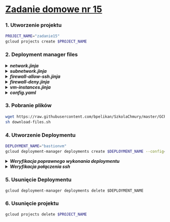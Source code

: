 # [Zadanie domowe nr 15](https://szkolachmury.pl/google-cloud-platform-droga-architekta/tydzien-15-backup-i-recovery/zadanie-domowe-nr-15/)

### 1. Utworzenie projektu
```bash
PROJECT_NAME="zadanie15"
gcloud projects create $PROJECT_NAME
```

### 2. Deployment manager files
<details>
  <summary><b><i>network.jinja</i></b></summary>

```jinja
resources:
- name: {{ env["name"] }}
  type: compute.v1.network
  properties:
    autoCreateSubnetworks: false
```
</details>

<details>
  <summary><b><i>subnetwork.jinja</i></b></summary>

```jinja
resources:
- name: {{ env["name"] }}
  type: compute.v1.subnetwork
  properties:
    ipCidrRange: {{ properties["ipCidrRange"] }}
    network: {{ properties["network"] }}
    region: {{ properties["region"] }}
```
</details>

<details>
  <summary><b><i>firewall-allow-ssh.jinja</i></b></summary>

```jinja
resources:
- name: {{ env["name"] }}
  type: compute.v1.firewall
  properties:
    network: {{ properties["network"] }}
    {% if properties["sourceRanges"] is defined %}sourceRanges: {{ properties["sourceRanges"] }}{% endif %}
    {% if properties["targetTags"] is defined %}targetTags: {{ properties["targetTags"] }}{% endif %}
    {% if properties["sourceTags"] is defined %}sourceTags: {{ properties["sourceTags"] }}{% endif %}
    allowed:
    - IPProtocol: TCP
      ports: [22]
```
</details>

<details>
  <summary><b><i>firewall-deny.jinja</i></b></summary>

```jinja
resources:
- name: {{ env["name"] }}
  type: compute.v1.firewall
  properties:
    network: {{ properties["network"] }}
    sourceRanges: {{ properties["sourceRanges"] }}
    priority: {% if properties["priority"] is defined %} {{ properties["priority"] }} {% else %} 1000 {% endif %}
    denied:
    - IPProtocol: {{ properties["IPProtocol"] }}
      ports: {{ properties["Port"] }}
```
</details>

<details>
  <summary><b><i>vm-instances.jinja</i></b></summary>

```jinja
resources:
- name: {{ env["name"] }}
  type: compute.v1.instance
  properties:
    machineType: zones/{{ properties["zone"] }}/machineTypes/{{ properties["machineType"] }}
    zone: {{ properties["zone"] }}
    tags: 
      items: [ {% for i in properties["tags"] %}
                {{ i }},
               {% endfor %}
             ]
      #{{ properties["tags"] }}
    networkInterfaces:
     - network: {{ properties["network"] }}
       subnetwork: {{ properties["subnetwork"] }}
       accessConfigs:
       - name: External NAT
         type: ONE_TO_ONE_NAT
    disks:
     - deviceName: {{ env["name"] }}
       type: PERSISTENT
       boot: true
       autoDelete: true
       initializeParams:
         sourceImage: https://www.googleapis.com/compute/v1/projects/debian-cloud/global/images/family/debian-9
```
</details>

<details>
  <summary><b><i>config.yaml</i></b></summary>

```yaml
imports:
- path: network.jinja
- path: subnetwork.jinja
- path: vm-instance.jinja
- path: firewall-allow-ssh.jinja

resources:
- name: vpcnetwork1
  type: network.jinja

- name: vpcnetwork1-sub1
  type: subnetwork.jinja
  properties:
    ipCidrRange: 10.128.0.0/20
    network: $(ref.vpcnetwork1.selfLink)
    region: us-central1

- name: allow-ssh-to-bastion
  type: firewall-allow-ssh.jinja
  properties:
    network: $(ref.vpcnetwork1.selfLink)
    sourceRanges: ["0.0.0.0/0"]
    targetTags: [bastion]

- name: allow-ssh-from-bastion
  type: firewall-allow-ssh.jinja
  properties:
    network: $(ref.vpcnetwork1.selfLink)
    sourceTags: [bastion]

- name: vm1
  type: vm-instance.jinja
  properties:
    zone: us-central1-b
    machineType: f1-micro
    network: $(ref.vpcnetwork1.selfLink)
    subnetwork: $(ref.vpcnetwork1-sub1.selfLink)

- name: vm2
  type: vm-instance.jinja
  properties:
    zone: us-central1-b
    machineType: f1-micro
    network: $(ref.vpcnetwork1.selfLink)
    subnetwork: $(ref.vpcnetwork1-sub1.selfLink)

- name: vmbastion
  type: vm-instance.jinja
  properties:
    zone: us-central1-b
    tags: [bastion]
    machineType: f1-micro
    network: $(ref.vpcnetwork1.selfLink)
    subnetwork: $(ref.vpcnetwork1-sub1.selfLink)

```
</details>

### 3. Pobranie plików
```bash
wget https://raw.githubusercontent.com/bpelikan/SzkolaChmury/master/GCP/Architecture/Zadanie15/code/download-files.sh
sh download-files.sh
```

### 4. Utworzenie Deploymentu
```bash
DEPLOYMENT_NAME="bastionvm"
gcloud deployment-manager deployments create $DEPLOYMENT_NAME --config=config.yaml
```

<details>
  <summary><b><i>Weryfikacja poprawnego wykonania deploymentu</i></b></summary>

```bash
bartosz@cloudshell:~/zad15/complete (zadanie15)$ gcloud deployment-manager deployments list
NAME       LAST_OPERATION_TYPE  STATUS  DESCRIPTION  MANIFEST                ERRORS
bastionvm  insert               DONE                 manifest-1592084395480  []

bartosz@cloudshell:~/zad15/complete (zadanie15)$ gcloud deployment-manager deployments describe bastionvm
---
fingerprint: e8sY9_I4i8s9h5pPjXw0Pw==
id: '3657148673122957636'
insertTime: '2020-06-13T14:39:55.448-07:00'
manifest: manifest-1592084395480
name: bastionvm
operation:
  endTime: '2020-06-13T14:41:21.775-07:00'
  name: operation-1592084395377-5a7fe08d6c429-b4164911-faae62ad
  operationType: insert
  progress: 100
  startTime: '2020-06-13T14:39:55.616-07:00'
  status: DONE
  user: <...>@gmail.com
NAME                    TYPE                   STATE      INTENT
allow-ssh-from-bastion  compute.v1.firewall    COMPLETED
allow-ssh-to-bastion    compute.v1.firewall    COMPLETED
vm1                     compute.v1.instance    COMPLETED
vm2                     compute.v1.instance    COMPLETED
vmbastion               compute.v1.instance    COMPLETED
vpcnetwork1             compute.v1.network     COMPLETED
vpcnetwork1-sub1        compute.v1.subnetwork  COMPLETED
```

![](./img/20200613234217.jpg)

</details>

<details>
  <summary><b><i>Weryfikacja połączenia ssh</i></b></summary>

```bash
bartosz@cloudshell:~/zad15/complete (zadanie15)$ gcloud compute instances list
NAME       ZONE           MACHINE_TYPE  PREEMPTIBLE  INTERNAL_IP  EXTERNAL_IP   STATUS
vm1        us-central1-b  f1-micro                   10.128.0.3   34.69.12.220  RUNNING
vm2        us-central1-b  f1-micro                   10.128.0.2   34.72.178.58  RUNNING
vmbastion  us-central1-b  f1-micro                   10.128.0.4   34.68.78.33   RUNNING
```

![](./img/20200613234936.jpg)
</details>

### 5. Usunięcie Deploymentu
```
gcloud deployment-manager deployments delete $DEPLOYMENT_NAME
```

### 6. Usunięcie projektu
```bash
gcloud projects delete $PROJECT_NAME
```